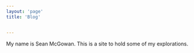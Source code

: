 ```yaml
---
layout: 'page'
title: 'Blog'


---
```


My name is Sean McGowan. This is a site to hold some of my explorations.
